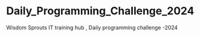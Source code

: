 # Daily_Programming_Challenge_2024
Wisdom Sprouts IT training hub , Daily programming challenge -2024 
